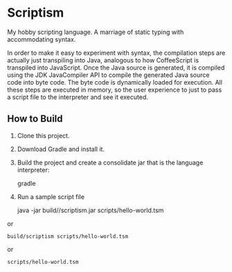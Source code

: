 # Scriptism

My hobby scripting language. A marriage of static typing with accommodating
syntax.

In order to make it easy to experiment with syntax, the compilation steps are
actually just transpiling into Java, analogous to how CoffeeScript is transpiled
into JavaScript. Once the Java source is generated, it is compiled using the JDK
JavaCompiler API to compile the generated Java source code into byte code. The
byte code is dynamically loaded for execution. All these steps are executed in
memory, so the user experience to just to pass a script file to the interpreter
and see it executed.

## How to Build
1. Clone this project.
2. Download Gradle and install it.
3. Build the project and create a consolidate jar that is the language
   interpreter:

    gradle

4. Run a sample script file

    java -jar build//scriptism.jar scripts/hello-world.tsm

or

    build/scriptism scripts/hello-world.tsm

or

    scripts/hello-world.tsm

